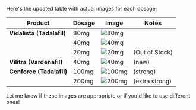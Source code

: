 Here's the updated table with actual images for each dosage:

| Product            | Dosage | Image                                               | Notes               |
|--------------------|--------|-----------------------------------------------------|---------------------|
| **Vidalista (Tadalafil)** | 80mg   | ![80mg](https://www.alldaygeneric.com/wp-content/uploads/2017/02/vidalista-80mg.jpg)   |                     |
|                    | 40mg   | ![40mg](https://www.alldaygeneric.com/wp-content/uploads/2017/02/vidalista-40mg.jpg)   |                     |
|                    | 20mg   | ![20mg](https://www.alldaygeneric.com/wp-content/uploads/2017/02/vidalista-20mg.jpg)   | (Out of Stock)      |
| **Vilitra (Vardenafil)** | 40mg   | ![40mg](https://www.alldaygeneric.com/wp-content/uploads/2018/02/vilitra-40mg.jpg)   | (new)               |
| **Cenforce (Tadalafil)** | 100mg  | ![100mg](https://www.alldaygeneric.com/wp-content/uploads/2017/02/cenforce-100mg.jpg)  | (strong)            |
|                    | 200mg  | ![200mg](https://www.alldaygeneric.com/wp-content/uploads/2017/02/cenforce-200mg.jpg)  | (extra strong)      |

Let me know if these images are appropriate or if you'd like to use different ones!

